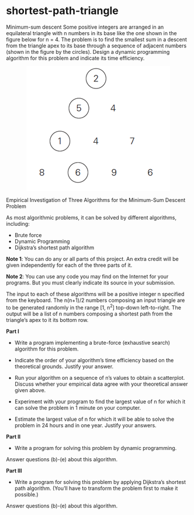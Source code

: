 # shortest-path-triangle

Minimum-sum descent Some positive integers are arranged in an equilateral triangle with n numbers in its base like the one shown in the figure below for n = 4. The problem is to find the smallest sum in a descent from the triangle apex to its base through a sequence of adjacent numbers (shown in the figure by the circles). Design a dynamic programming algorithm for this problem and indicate its time efficiency.

<p align="center">
  <img src="https://github.com/ThapaRahul/shortest-path-triangle/blob/master/tree.png">
</p>

Empirical Investigation of Three Algorithms for the Minimum-Sum Descent Problem

As most algorithmic problems, it can be solved by different algorithms, including:
- Brute force
- Dynamic Programming
- Dijkstra’s shortest path algorithm 

**Note 1**: You can do any or all parts of this project.  An extra credit will be given independently for each of the three parts of it.

**Note 2**: You can use any code you may find on the Internet for your programs.  But you must clearly indicate its source in your submission. 

The input to each of these algorithms will be a positive integer n specified from the keyboard.  The n(n+1)/2 numbers composing an input triangle are to be generated randomly in the range [1, n<sup>2</sup>] top-down left-to-right. The output will be a list of n numbers composing a shortest path from the triangle’s apex to it its bottom row. 

**Part I** 

-	Write a program implementing a brute-force (exhaustive search) algorithm for this problem.

-	Indicate the order of your algorithm’s time efficiency based on the theoretical grounds.  Justify your answer.

-	Run your algorithm on a sequence of n’s values to obtain a scatterplot. Discuss whether your empirical data agree with your theoretical answer given above.

-	Experiment with your program to find the largest value of n for which it can solve the problem in 1 minute on your computer.

-	Estimate the largest value of n for which it will be able to solve the problem in 24 hours and in one year.  Justify your answers. 


**Part II** 

-	Write a program for solving this problem by dynamic programming.

Answer questions (b)-(e) about this algorithm. 


**Part III**

-	Write a program for solving this problem by applying Dijkstra’s shortest path algorithm. (You’ll have to transform the problem first to make it possible.)

Answer questions (b)-(e) about this algorithm. 
